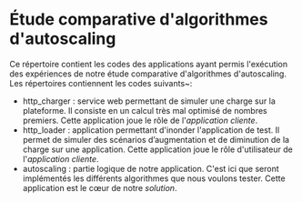 # Étude comparative d'algorithmes d'autoscaling

Ce répertoire contient les codes des applications ayant permis l'exécution des expériences de notre étude comparative d'algorithmes d'autoscaling. Les répertoires contiennent les codes suivants~:

* http_charger : service web permettant de simuler une charge sur la plateforme. Il consiste en un calcul très mal optimisé de nombres premiers. Cette application joue le rôle de l'_application cliente_.
* http_loader : application permettant d'inonder l'application de test. Il permet de simuler des scénarios d’augmentation et de diminution de la charge sur une application. Cette application joue le rôle d'utilisateur de l'_application cliente_.
* autoscaling : partie logique de notre application. C'est ici que seront implémentés les différents algorithmes que nous voulons tester. Cette application est le cœur de notre _solution_.
